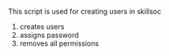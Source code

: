 This script is used for creating users in skillsoc

1. creates users
2. assigns password
3. removes all permissions
